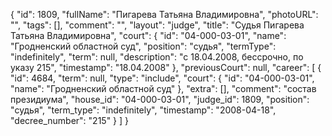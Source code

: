 {
    "id": 1809,
    "fullName": "Пигарева Татьяна Владимировна",
    "photoURL": "",
    "tags": [],
    "comment": "",
    "layout": "judge",
    "title": "Судья Пигарева Татьяна Владимировна",
    "court": {
        "id": "04-000-03-01",
        "name": "Гродненский областной суд",
        "position": "судья",
        "termType": "indefinitely",
        "term": null,
        "description": "c 18.04.2008, бессрочно, по указу 215",
        "timestamp": "18.04.2008"
    },
    "previousCourt": null,
    "career": [
        {
            "id": 4684,
            "term": null,
            "type": "include",
            "court": {
                "id": "04-000-03-01",
                "name": "Гродненский областной суд"
            },
            "extra": [],
            "comment": "состав президиума",
            "house_id": "04-000-03-01",
            "judge_id": 1809,
            "position": "судья",
            "term_type": "indefinitely",
            "timestamp": "2008-04-18",
            "decree_number": "215"
        }
    ]
}